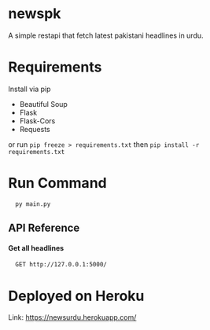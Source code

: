 
# newspk

A simple restapi that fetch latest pakistani headlines in urdu.

# Requirements
Install via pip

- Beautiful Soup
- Flask
- Flask-Cors
- Requests

or run ```pip freeze > requirements.txt``` 
then ```pip install -r requirements.txt```

# Run Command
```http
  py main.py
```

## API Reference

#### Get all headlines

```http
  GET http://127.0.0.1:5000/
```

# Deployed on Heroku
Link: https://newsurdu.herokuapp.com/
